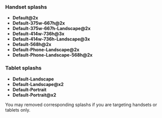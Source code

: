 ### Handset splashs
* **Default@2x**
* **Default-375w-667h@2x**
* **Default-375w-667h-Landscape@2x**
* **Default-414w-736h@3x**
* **Default-414w-736h-Landscape@3x**
* **Default-568h@2x**
* **Default-Phone-Landscape@2x**
* **Default-Phone-Landscape-568h@2x**

### Tablet splashs
* **Default-Landscape**
* **Default-Landscape@x2**
* **Default-Portrait**
* **Default-Portrait@x2**

You may removed corresponding splashs if you are targeting handsets or tablets only.

